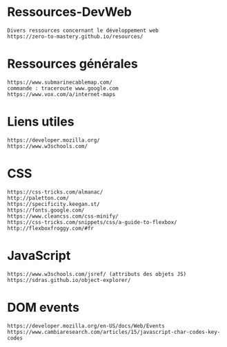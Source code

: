 # Ressources-DevWeb
    Divers ressources concernant le développement web
    https://zero-to-mastery.github.io/resources/
    
# Ressources générales
    https://www.submarinecablemap.com/
    commande : traceroute www.google.com
    https://www.vox.com/a/internet-maps

# Liens utiles
    https://developer.mozilla.org/
    https://www.w3schools.com/
  
  # CSS
    https://css-tricks.com/almanac/
    http://paletton.com/
    https://specificity.keegan.st/
    https://fonts.google.com/
    https://www.cleancss.com/css-minify/
    https://css-tricks.com/snippets/css/a-guide-to-flexbox/
    http://flexboxfroggy.com/#fr
  
  # JavaScript
    https://www.w3schools.com/jsref/ (attributs des objets JS)
    https://sdras.github.io/object-explorer/
    
  # DOM events
    https://developer.mozilla.org/en-US/docs/Web/Events
    https://www.cambiaresearch.com/articles/15/javascript-char-codes-key-codes
  
 
    
